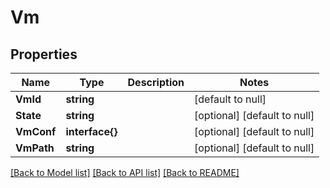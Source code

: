 # Vm

## Properties
Name | Type | Description | Notes
------------ | ------------- | ------------- | -------------
**VmId** | **string** |  | [default to null]
**State** | **string** |  | [optional] [default to null]
**VmConf** | **interface{}** |  | [optional] [default to null]
**VmPath** | **string** |  | [optional] [default to null]

[[Back to Model list]](../README.md#documentation-for-models) [[Back to API list]](../README.md#documentation-for-api-endpoints) [[Back to README]](../README.md)


